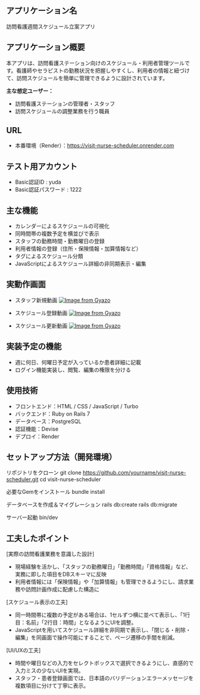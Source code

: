## アプリケーション名
訪問看護週間スケジュール立案アプリ

## アプリケーション概要
本アプリは、訪問看護ステーション向けのスケジュール・利用者管理ツールです。看護師やセラピストの勤務状況を把握しやすくし、利用者の情報と紐づけて、訪問スケジュールを簡単に管理できるように設計されています。

**主な想定ユーザー：**
- 訪問看護ステーションの管理者・スタッフ
- 訪問スケジュールの調整業務を行う職員

## URL
- 本番環境（Render）：https://visit-nurse-scheduler.onrender.com

## テスト用アカウント
- Basic認証ID : yuda
- Basic認証パスワード : 1222

## 主な機能
- カレンダーによるスケジュールの可視化
- 同時間帯の複数予定を横並びで表示
- スタッフの勤務時間・勤務曜日の登録
- 利用者情報の登録（住所・保険情報・加算情報など）
- タグによるスケジュール分類
- JavaScriptによるスケジュール詳細の非同期表示・編集


## 実動作画面
- スタッフ新規動画
[![Image from Gyazo](https://i.gyazo.com/ab6c8f7793aedb7fc1cf198f8f0c2cba.gif)](https://gyazo.com/ab6c8f7793aedb7fc1cf198f8f0c2cba)

- スケジュール登録動画
[![Image from Gyazo](https://i.gyazo.com/5bab23c99d3eefd1ea120134bbf22a0b.gif)](https://gyazo.com/5bab23c99d3eefd1ea120134bbf22a0b)

- スケジュール更新動画
[![Image from Gyazo](https://i.gyazo.com/221bed83e28d75d046d29ead7916f31f.gif)](https://gyazo.com/221bed83e28d75d046d29ead7916f31f)


## 実装予定の機能
- 週に何日、何曜日予定が入っているか患者詳細に記載
- ログイン機能実装し、閲覧、編集の権限を分ける


## 使用技術
- フロントエンド：HTML / CSS / JavaScript / Turbo
- バックエンド：Ruby on Rails 7
- データベース：PostgreSQL
- 認証機能：Devise
- デプロイ：Render

## セットアップ方法（開発環境）

リポジトリをクローン
git clone https://github.com/yourname/visit-nurse-scheduler.git
cd visit-nurse-scheduler

必要なGemをインストール
bundle install

データベースを作成＆マイグレーション
rails db:create
rails db:migrate

サーバー起動
bin/dev

## 工夫したポイント
[実際の訪問看護業務を意識した設計]
- 現場経験を活かし、「スタッフの勤務曜日」「勤務時間」「資格情報」など、実務に即した項目をDBスキーマに反映
- 利用者情報には「保険情報」や「加算情報」も管理できるようにし、請求業務や訪問計画作成に配慮した構造に

[スケジュール表示の工夫]
- 同一時間帯に複数の予定がある場合は、1セルずつ横に並べて表示し、「1行目：名前」「2行目：時間」となるようにUIを調整。
- JavaScriptを用いてスケジュール詳細を非同期で表示し、「閉じる・削除・編集」を同画面で操作可能にすることで、ページ遷移の手間を削減。

[UI/UXの工夫]
- 時間や曜日などの入力をセレクトボックスで選択できるようにし、直感的で入力ミスの少ないUIを実現。
- スタッフ・患者登録画面では、日本語のバリデーションエラーメッセージを複数項目に分けて丁寧に表示。